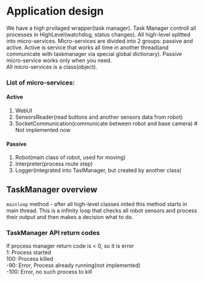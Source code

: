 # Application design
We have a high prvilaged wrapper(task manager). Task Manager controll all processes in HighLevel(watchdog, status changes). All high-level splitted into micro-services.
Micro-services are divided into 2 groups: passive and active. Active is service that works all time in another thread(and communicate with taskmanager via special global dictionary). Passive micro-service works only when you need. </br>
All micro-services is a class(object). </br>
### List of micro-services: 
#### Active
1. WebUI
2. SensorsReader(read buttons and another sensors data from robot)
3. SocketCommunication(communicate between robot and base camera) # Not implemented now
#### Passive
1. Robot(main class of robot, used for moving)
2. Interpreter(process route step)
3. Logger(integrated into TaslManager, but created by another class)

## TaskManager overview
`mainloop` method - after all high-level classes inited this method starts in main thread. This is a infinity loop that checks all robot sensors and process their output and then makes a decision what to do.

### TaskManager API return codes
If process manager return code is < 0, so it is error </br>
1: Process started </br>
100: Process killed </br>
-90: Error, Process already running(not implemented)</br>
-100: Error, no such process to kill
